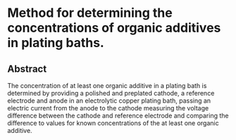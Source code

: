 # Method for determining the concentrations of organic additives in plating baths.

## Abstract
The concentration of at least one organic additive in a plating bath is determined by providing a polished and preplated cathode, a reference electrode and anode in an electrolytic copper plating bath, passing an electric current from the anode to the cathode measuring the voltage difference between the cathode and reference electrode and comparing the difference to values for known concentrations of the at least one organic additive.